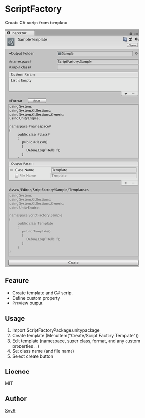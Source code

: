 # ScriptFactory
Create C# script from template

![demo](demo1.png)

## Feature
* Create template and C# script
* Define custom property
* Preview output

## Usage
1. Import ScriptFactoryPackage.unitypackage
2. Create template (MenuItem("Create/Script Factory Template"))
3. Edit template (namespace, super class, format, and any custom properties ...)
4. Set class name (and file name)
5. Select create button

## Licence

MIT

## Author

[Syy9](https://github.com/Syy9)
